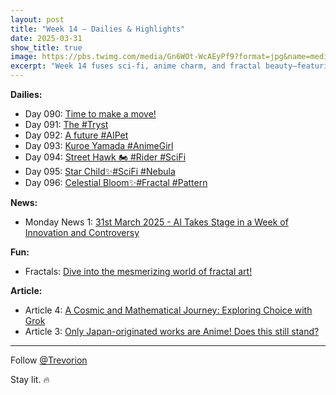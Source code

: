 ```yaml
---
layout: post
title: "Week 14 – Dailies & Highlights"
date: 2025-03-31
show_title: true
image: https://pbs.twimg.com/media/Gn6WOt-WcAEyPf9?format=jpg&name=medium
excerpt: "Week 14 fuses sci-fi, anime charm, and fractal beauty—featuring Kuroe Yamada, Star Child, and Celestial Bloom. Plus, hot takes on anime origins and Grok's cosmic musings. Follow @Trevorion for daily brilliance. 🔥"
---
```



**Dailies:**
- Day 090: [Time to make a move!](https://x.com/Trevorion/status/1906617688551489751)
- Day 091: [The #Tryst](https://x.com/Trevorion/status/1907103509578969522)
- Day 092: [A future #AIPet](https://x.com/Trevorion/status/1907356610940252224)
- Day 093: [Kuroe Yamada #AnimeGirl](https://x.com/Trevorion/status/1907765412697145798)
- Day 094: [Street Hawk 🏍️ #Rider #SciFi](https://x.com/Trevorion/status/1908131123655295425)
- Day 095: [Star Child✨#SciFi #Nebula](https://x.com/Trevorion/status/1908442155724517492)
- Day 096: [Celestial Bloom✨#Fractal #Pattern](https://x.com/Trevorion/status/1908782580884795791)

**News:**  
- Monday News 1: [31st March 2025 - AI Takes Stage in a Week of Innovation and Controversy](https://x.com/Trevorion/status/1906601403688026571)

**Fun:**  
- Fractals: [Dive into the mesmerizing world of fractal art!](https://x.com/Trevorion/status/1908798421739135186/photo/1)

**Article:**  
- Article 4: [A Cosmic and Mathematical Journey: Exploring Choice with Grok](https://x.com/Trevorion/status/1908774786643214663)
- Article 3: [Only Japan-originated works are Anime!  Does this still stand?](https://x.com/Trevorion/status/1908006855256711592)

---
Follow [@Trevorion](https://x.com/Trevorion)

Stay lit. 🔥
